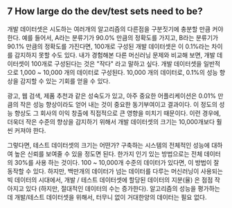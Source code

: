 ## 7 How large do the dev/test sets need to be?

개발 데이터셋은 시도하는 여러개의 알고리즘의 다른점을 구분짓기에 충분할 만큼 커야 한다. 예를 들어서, A라는 분류기가 90.0% 만큼의 정확도를 가지고, B라는 분류기가 90.1% 만큼의 정확도를 가진다면, 100개로 구성된 개발 데이터셋은 이 0.1%라는 차이를 감지하지 못할 수도 있다. 내가 경험해본 다른 머신러닝 문제와 비교해 보면, 개발 데이터셋이 100개로 구성된다는 것은 "작다" 라고 말하고 싶다. 개발 데이터셋을 일반적으로 1,000 ~ 10,000 개의 데이터로 구성된다. 10,000 개의 데이터로, 0.1%의 성능 향상을 감지할 수 있는 기회를 얻을 수 있다.

광고, 웹 검색, 제품 추천과 같은 성숙도가 있고, 아주 중요한 어플리케이션은 0.01% 만큼의 작은 성능 향상이라도 얻어 내는 것이 중요한 동기부여이고 결과이다. 이 정도의 성능 향상도 그 회사의 이익 창출에 직접적으로 큰 영향을 미치기 때문이다. 이런 경우에, 더욱더 작은 수준의 향상을 감지하기 위해서 개발 데이터셋의 크기는 10,000개보다 훨씬 커져야 한다.

그렇다면, 테스트 데이터셋의 크기는 어떤가? 구축하는 시스템의 전체적인 성능에 대하여 높은 신뢰를 보여줄 수 있을 정도면 된다. 한가지 인기 있는 방법으로는 전체 데이터의 30%를 사용 하는 것이다. 100 ~ 10,000개 수준의 데이터가 있다면, 이 방법이 잘 동작할 수 있다. 하지만, 백만개의 데이터가 넘는 데이터를 다루는 머신러닝이 사용되는 빅 데이터의 시대에서, 개발 / 테스트 데이터셋에 할당된 데이터의 지분(율) 은 점점 작아지고 있다 (하지만, 절대적인 데이터의 수는 증가한다). 알고리즘의 성능을 평가하는데 개발/테스트 데이터셋을 위해서, 터무니 없이 거대한양의 데이터는 필요 없다.

